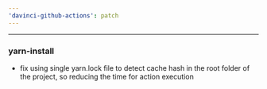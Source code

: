 ```yaml
---
'davinci-github-actions': patch
---
```


---

### yarn-install

- fix using single yarn.lock file to detect cache hash in the root folder of the project, so reducing the time for action execution
